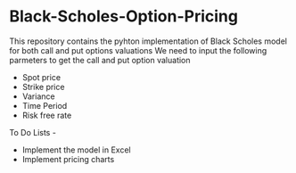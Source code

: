 # Black-Scholes-Option-Pricing
This repository contains the pyhton implementation of Black Scholes model for both call and put options valuations
We need to input the following parmeters to get the call and put option valuation
* Spot price
* Strike price 
* Variance 
* Time Period 
* Risk free rate 

To Do Lists - 
* Implement the model in Excel
* Implement pricing charts

